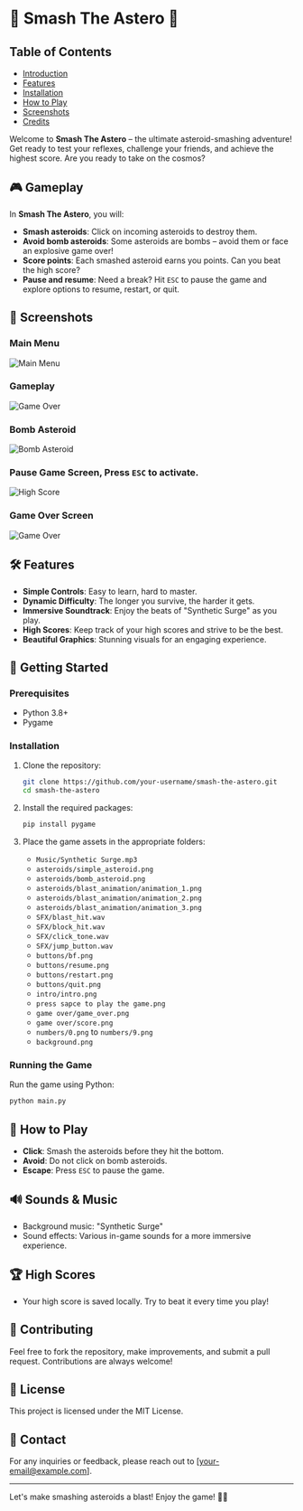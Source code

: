 # 🚀 Smash The Astero 🚀

## Table of Contents

- [Introduction](#introduction)
- [Features](#features)
- [Installation](#installation)
- [How to Play](#how-to-play)
- [Screenshots](#screenshots)
- [Credits](#credits)

Welcome to **Smash The Astero** – the ultimate asteroid-smashing adventure! Get ready to test your reflexes, challenge your friends, and achieve the highest score. Are you ready to take on the cosmos?

## 🎮 Gameplay

In **Smash The Astero**, you will:
- **Smash asteroids**: Click on incoming asteroids to destroy them.
- **Avoid bomb asteroids**: Some asteroids are bombs – avoid them or face an explosive game over!
- **Score points**: Each smashed asteroid earns you points. Can you beat the high score?
- **Pause and resume**: Need a break? Hit `ESC` to pause the game and explore options to resume, restart, or quit.

## 📸 Screenshots

### Main Menu
![Main Menu](https://github.com/Krishss2006/smahs-the-astero/assets/136157329/4a283c5f-aa14-4481-aa50-1b55192b4deb)

### Gameplay
![Game Over](https://github.com/Krishss2006/smahs-the-astero/assets/136157329/9767aa99-c79b-43f6-b4e1-71929a3b0e99)

### Bomb Asteroid
![Bomb Asteroid](https://github.com/Krishss2006/smahs-the-astero/assets/136157329/6f426b7d-4382-43d0-87be-bcb5ae29d624)

### Pause Game Screen, Press `ESC` to activate.
![High Score](https://github.com/Krishss2006/smahs-the-astero/assets/136157329/6a91ee53-2e9b-44ef-bf92-e7f91f17b3fb)

### Game Over Screen
![Game Over](https://github.com/Krishss2006/smahs-the-astero/assets/136157329/1fac3233-e8c8-48ce-86ac-23cc644ab540)

## 🛠️ Features

- **Simple Controls**: Easy to learn, hard to master.
- **Dynamic Difficulty**: The longer you survive, the harder it gets.
- **Immersive Soundtrack**: Enjoy the beats of "Synthetic Surge" as you play.
- **High Scores**: Keep track of your high scores and strive to be the best.
- **Beautiful Graphics**: Stunning visuals for an engaging experience.

## 🚀 Getting Started

### Prerequisites

- Python 3.8+
- Pygame

### Installation

1. Clone the repository:
   ```bash
   git clone https://github.com/your-username/smash-the-astero.git
   cd smash-the-astero
   ```

2. Install the required packages:
   ```bash
   pip install pygame
   ```

3. Place the game assets in the appropriate folders:
   - `Music/Synthetic Surge.mp3`
   - `asteroids/simple_asteroid.png`
   - `asteroids/bomb_asteroid.png`
   - `asteroids/blast_animation/animation_1.png`
   - `asteroids/blast_animation/animation_2.png`
   - `asteroids/blast_animation/animation_3.png`
   - `SFX/blast_hit.wav`
   - `SFX/block_hit.wav`
   - `SFX/click_tone.wav`
   - `SFX/jump_button.wav`
   - `buttons/bf.png`
   - `buttons/resume.png`
   - `buttons/restart.png`
   - `buttons/quit.png`
   - `intro/intro.png`
   - `press sapce to play the game.png`
   - `game over/game_over.png`
   - `game over/score.png`
   - `numbers/0.png` to `numbers/9.png`
   - `background.png`

### Running the Game

Run the game using Python:
```bash
python main.py
```

## 👾 How to Play

- **Click**: Smash the asteroids before they hit the bottom.
- **Avoid**: Do not click on bomb asteroids.
- **Escape**: Press `ESC` to pause the game.

## 🔊 Sounds & Music

- Background music: "Synthetic Surge"
- Sound effects: Various in-game sounds for a more immersive experience.

## 🏆 High Scores

- Your high score is saved locally. Try to beat it every time you play!

## 🤝 Contributing

Feel free to fork the repository, make improvements, and submit a pull request. Contributions are always welcome!

## 📄 License

This project is licensed under the MIT License.

## 📧 Contact

For any inquiries or feedback, please reach out to [your-email@example.com].

---

Let's make smashing asteroids a blast! Enjoy the game! 🚀✨
